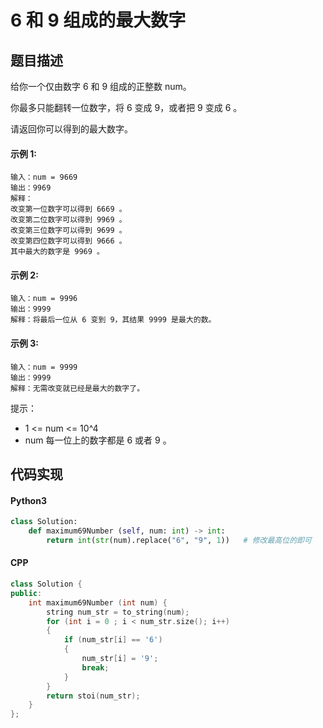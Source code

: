 # 6 和 9 组成的最大数字

## 题目描述
给你一个仅由数字 6 和 9 组成的正整数 num。

你最多只能翻转一位数字，将 6 变成 9，或者把 9 变成 6 。

请返回你可以得到的最大数字。

#### 示例 1:
```
输入：num = 9669
输出：9969
解释：
改变第一位数字可以得到 6669 。
改变第二位数字可以得到 9969 。
改变第三位数字可以得到 9699 。
改变第四位数字可以得到 9666 。
其中最大的数字是 9969 。
```
#### 示例 2:
```
输入：num = 9996
输出：9999
解释：将最后一位从 6 变到 9，其结果 9999 是最大的数。
```
#### 示例 3:
```
输入：num = 9999
输出：9999
解释：无需改变就已经是最大的数字了。
```
提示：

- 1 <= num <= 10^4
- num 每一位上的数字都是 6 或者 9 。

## 代码实现
#### Python3
```python
class Solution:
    def maximum69Number (self, num: int) -> int:
        return int(str(num).replace("6", "9", 1))   # 修改最高位的即可
```
#### CPP
```C++
class Solution {
public:
    int maximum69Number (int num) {
        string num_str = to_string(num);
        for (int i = 0 ; i < num_str.size(); i++)
        {
            if (num_str[i] == '6')
            {
                num_str[i] = '9';
                break;
            }
        }
        return stoi(num_str);
    }
};
```
